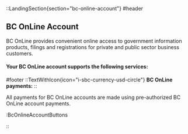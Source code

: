 ::LandingSection{section="bc-online-account"}
#header
## BC OnLine Account

BC OnLine provides convenient online access to government information products, filings and registrations for private and public sector business customers.

#### Your BC OnLine account supports the following services:

#footer
::TextWithIcon{icon="i-sbc-currency-usd-circle"}
**BC OnLine payments:**
::

All payments for BC OnLine accounts are made using pre-authorized BC OnLine account payments.

:BcOnlineAccountButtons

::